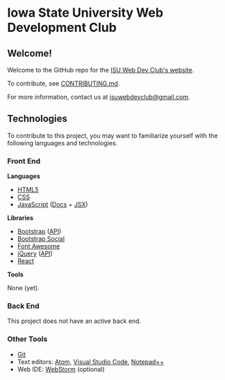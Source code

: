 # Iowa State University Web Development Club

## Welcome!

Welcome to the GitHub repo for the [ISU Web Dev Club's website](http://webdev.stuorg.iastate.edu).

To contribute, see [CONTRIBUTING.md](https://github.com/ISU-WebDevClub/club-website/blob/master/CONTRIBUTING.md).

For more information, contact us at isuwebdevclub@gmail.com.

## Technologies

To contribute to this project, you may want to familiarize yourself with the following languages and technologies.

### Front End

**Languages**

- [HTML5](http://www.w3schools.com/html/)
- [CSS](http://www.w3schools.com/css/)
- [JavaScript](http://www.w3schools.com/js/) ([Docs](https://developer.mozilla.org/en-US/docs/Web/JavaScript) + [JSX](https://facebook.github.io/react/docs/jsx-in-depth.html))

**Libraries**

- [Bootstrap](http://www.w3schools.com/bootstrap/) ([API](http://getbootstrap.com/components/))
- [Bootstrap Social](http://lipis.github.io/bootstrap-social/)
- [Font Awesome](https://fortawesome.github.io/Font-Awesome/icons/)
- [jQuery](http://www.w3schools.com/jquery/) ([API](https://api.jquery.com/))
- [React](https://facebook.github.io/react/docs/tutorial.html)

**Tools**

None (yet).

### Back End

This project does not have an active back end.

### Other Tools

- [Git](https://try.github.io/)
- Text editors: [Atom](https://atom.io/), [ Visual Studio Code](https://github.com/Microsoft/vscode), [Notepad++](https://notepad-plus-plus.org/)
- Web IDE: [WebStorm](https://www.jetbrains.com/webstorm/) (optional)
